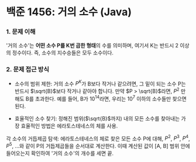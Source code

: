 # 백준 1456: 거의 소수 (Java)
### 1. 문제 이해
'거의 소수'는 **어떤 소수 P를 K번 곱한 형태**의 수를 의미하며, 여기서 K는 반드시 2 이상의 정수이다. 즉, 소수의 지수승들은 모두 소수이다.

### 2. 문제 접근 방식
- 소수의 범위 제한: 거의 소수 ${P}^{K}$가 B보다 작거나 같으려면, 그 밑이 되는 소수 P는 반드시 $\sqrt{B}$보다 작거나 같아야 합니다. 만약 $P > \sqrt{B}$라면, $P^{2}$
 만 해도 B를 초과한다. 예를 들어, B가 $10^{14}$라면, 우리는 $10^{7}$ 이하의 소수들만 찾으면 된다.

- 효율적인 소수 찾기: 정해진 범위($\sqrt{B}$까지) 내의 모든 소수를 찾아내는 가장 효율적인 방법은 에라토스테네스의 체를 사용.

각 소수의 거듭제곱 탐색: 에라토스테네스의 체로 찾은 모든 소수 P에 대해, $P^{2}$, $P^{3}$, $P^{4}$, $P^{5}$, ...와 같이 P의 거듭제곱들을 순서대로 계산한다. 이때 계산된 값이 [A, B] 범위 안에 들어오는지 확인하여 '거의 소수'의 개수를 세면 끝.